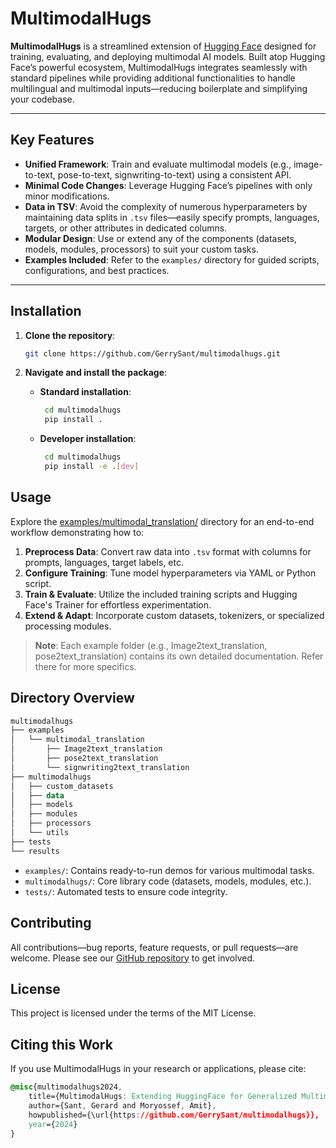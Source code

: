 # MultimodalHugs

**MultimodalHugs** is a streamlined extension of [Hugging Face](https://huggingface.co/) designed for training, evaluating, and deploying multimodal AI models. Built atop Hugging Face’s powerful ecosystem, MultimodalHugs integrates seamlessly with standard pipelines while providing additional functionalities to handle multilingual and multimodal inputs—reducing boilerplate and simplifying your codebase.

---

## Key Features

- **Unified Framework**: Train and evaluate multimodal models (e.g., image-to-text, pose-to-text, signwriting-to-text) using a consistent API.
- **Minimal Code Changes**: Leverage Hugging Face’s pipelines with only minor modifications.
- **Data in TSV**: Avoid the complexity of numerous hyperparameters by maintaining data splits in `.tsv` files—easily specify prompts, languages, targets, or other attributes in dedicated columns.
- **Modular Design**: Use or extend any of the components (datasets, models, modules, processors) to suit your custom tasks.
- **Examples Included**: Refer to the `examples/` directory for guided scripts, configurations, and best practices.

---

## Installation

1. **Clone the repository**:

   ```bash
   git clone https://github.com/GerrySant/multimodalhugs.git
   ```

2. **Navigate and install the package**:

   - **Standard installation**:
      ```bash
       cd multimodalhugs
       pip install .
      ```
   - **Developer installation**:
      ```bash
       cd multimodalhugs
       pip install -e .[dev]
      ```
## Usage
Explore the [examples/multimodal_translation/](/examples/multimodal_translation/) directory for an end-to-end workflow demonstrating how to:

1. **Preprocess Data**: Convert raw data into `.tsv` format with columns for prompts, languages, target labels, etc.
2. **Configure Training**: Tune model hyperparameters via YAML or Python script.
3. **Train & Evaluate**: Utilize the included training scripts and Hugging Face's Trainer for effortless experimentation.
4. **Extend & Adapt**: Incorporate custom datasets, tokenizers, or specialized processing modules.

>**Note**: Each example folder (e.g., Image2text_translation, pose2text_translation) contains its own detailed documentation. Refer there for more specifics.

## Directory Overview
```kotlin
multimodalhugs
├── examples
│   └── multimodal_translation
│       ├── Image2text_translation
│       ├── pose2text_translation
│       └── signwriting2text_translation
├── multimodalhugs
│   ├── custom_datasets
│   ├── data
│   ├── models
│   ├── modules
│   ├── processors
│   └── utils
├── tests
└── results
```

- `examples/`: Contains ready-to-run demos for various multimodal tasks.
- `multimodalhugs/`: Core library code (datasets, models, modules, etc.).
- `tests/`: Automated tests to ensure code integrity.

## Contributing
All contributions—bug reports, feature requests, or pull requests—are welcome. Please see our [GitHub repository](https://github.com/GerrySant/multimodalhugs) to get involved.

## License
This project is licensed under the terms of the MIT License.

## Citing this Work
If you use MultimodalHugs in your research or applications, please cite:

```css
@misc{multimodalhugs2024, 
    title={MultimodalHugs: Extending HuggingFace for Generalized Multimodal AI Model Training and Evaluation},
    author={Sant, Gerard and Moryossef, Amit},
    howpublished={\url{https://github.com/GerrySant/multimodalhugs}},
    year={2024}
}

```